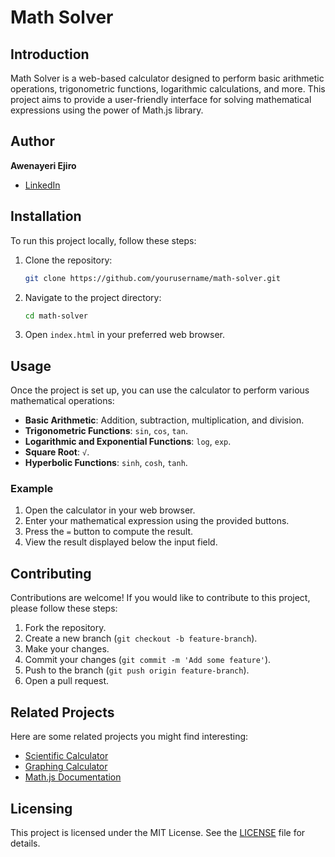 # Math Solver

## Introduction

Math Solver is a web-based calculator designed to perform basic arithmetic operations, trigonometric functions, logarithmic calculations, and more. This project aims to provide a user-friendly interface for solving mathematical expressions using the power of Math.js library.



## Author

**Awenayeri Ejiro**

- [LinkedIn](https://www.linkedin.com/in/awenayeri-ejiro-00a0b7237/)

## Installation

To run this project locally, follow these steps:

1. Clone the repository:
    ```bash
    git clone https://github.com/yourusername/math-solver.git
    ```
2. Navigate to the project directory:
    ```bash
    cd math-solver
    ```
3. Open `index.html` in your preferred web browser.

## Usage

Once the project is set up, you can use the calculator to perform various mathematical operations:

- **Basic Arithmetic**: Addition, subtraction, multiplication, and division.
- **Trigonometric Functions**: `sin`, `cos`, `tan`.
- **Logarithmic and Exponential Functions**: `log`, `exp`.
- **Square Root**: `√`.
- **Hyperbolic Functions**: `sinh`, `cosh`, `tanh`.

### Example

1. Open the calculator in your web browser.
2. Enter your mathematical expression using the provided buttons.
3. Press the `=` button to compute the result.
4. View the result displayed below the input field.

## Contributing

Contributions are welcome! If you would like to contribute to this project, please follow these steps:

1. Fork the repository.
2. Create a new branch (`git checkout -b feature-branch`).
3. Make your changes.
4. Commit your changes (`git commit -m 'Add some feature'`).
5. Push to the branch (`git push origin feature-branch`).
6. Open a pull request.

## Related Projects

Here are some related projects you might find interesting:

- [Scientific Calculator](https://github.com/example/scientific-calculator)
- [Graphing Calculator](https://github.com/example/graphing-calculator)
- [Math.js Documentation](https://mathjs.org/docs/)

## Licensing

This project is licensed under the MIT License. See the [LICENSE](LICENSE) file for details.

